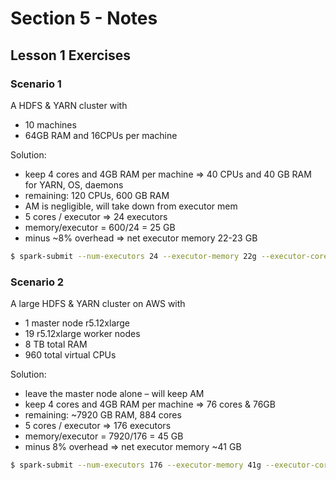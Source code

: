 # Section 5 - Notes

## Lesson 1 Exercises

### Scenario 1

A HDFS & YARN cluster with

- 10 machines
- 64GB RAM and 16CPUs per machine

Solution:

- keep 4 cores and 4GB RAM per machine => 40 CPUs and 40 GB RAM for YARN, OS, daemons
- remaining: 120 CPUs, 600 GB RAM
- AM is negligible, will take down from executor mem
- 5 cores / executor => 24 executors
- memory/executor = 600/24 = 25 GB
- minus ~8% overhead => net executor memory 22-23 GB

```bash
$ spark-submit --num-executors 24 --executor-memory 22g --executor-cores 5
```

### Scenario 2

A large HDFS & YARN cluster on AWS with

- 1 master node r5.12xlarge
- 19 r5.12xlarge worker nodes
- 8 TB total RAM
- 960 total virtual CPUs

Solution:

- leave the master node alone – will keep AM
- keep 4 cores and 4GB RAM per machine => 76 cores & 76GB
- remaining: ~7920 GB RAM, 884 cores
- 5 cores / executor => 176 executors
- memory/executor = 7920/176 = 45 GB
- minus 8% overhead => net executor memory ~41 GB

```bash
$ spark-submit --num-executors 176 --executor-memory 41g --executor-cores 5
```
